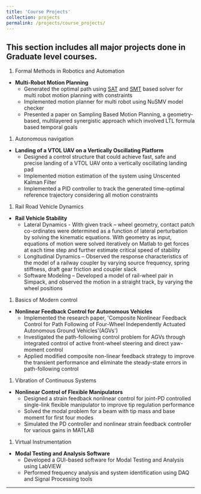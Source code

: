 ```yaml
---
title: 'Course Projects'
collection: projects
permalink: /projects/course_projects/
---
```


This section includes all major projects done in Graduate level courses.
---
1. Formal Methods in Robotics and Automation
  * **Multi-Robot Motion Planning**
    * Generated the optimal path using [SAT](http://minisat.se) and [SMT](https://rise4fun.com/Z3/tutorial/guide) based solver for multi robot motion planning with constraints
    * Implemented motion planner for multi robot using NuSMV model checker
    * Presented a paper on Sampling Based Motion Planning, a geometry-based, multilayered synergistic approach which involved LTL formula based temporal goals
1. Autonomous navigation
  * **Landing of a VTOL UAV on a Vertically Oscillating Platform**
    * Designed a control structure that could achieve fast, safe and precise landing of a VTOL UAV onto a vertically oscillating landing pad
    * Implemented motion estimation of the system using Unscented Kalman Filter
    * Implemented a PID controller to track the generated time-optimal reference trajectory considering all motion constraints
1. Rail Road Vehicle Dynamics
  * **Rail Vehicle Stability**
    * Lateral Dynamics - With given track – wheel geometry, contact patch co-ordinates were determined as a function of lateral perturbation by solving the kinematic equations. With geometry as input, equations of motion were solved iteratively on Matlab to get forces at each time step and further estimate critical speed of stability
    * Longitudinal Dynamics – Observed the response characteristics of the model of a railway coupler by varying source frequency, spring stiffness, draft gear friction and coupler slack
    * Software Modeling – Developed a model of rail-wheel pair in Simpack, and observed the motion in a straight track, by varying the wheel positions
1. Basics of Modern control
  * **Nonlinear Feedback Control for Autonomous Vehicles**
    * Implemented the research paper, 'Composite Nonlinear Feedback Control for Path Following of Four-Wheel Independently Actuated Autonomous Ground Vehicles'(AGVs')
    * Investigated  the path-following control problem for AGVs through integrated control of active front-wheel steering and direct yaw-moment control
    * Applied modified composite non-linear feedback strategy to improve the transient performance and eliminate the steady-state errors in path-following control
1. Vibration of Continuous Systems
  * **Nonlinear Control of Flexible Manipulators**
    * Designed a strain feedback nonlinear control for joint-PD controlled single-link flexible manipulator to improve tip regulation performance
    * Solved the modal problem for a beam with tip mass and base moment for first four modes
    * Simulated the PD controller and nonlinear strain feedback controller for various gains in MATLAB
1. Virtual Instrumentation
  * **Modal Testing and Analysis Software**
    * Developed a GUI-based software for Modal Testing and Analysis using LabVIEW
    * Performed frequency analysis and system identification using DAQ and Signal Processing tools   
---
